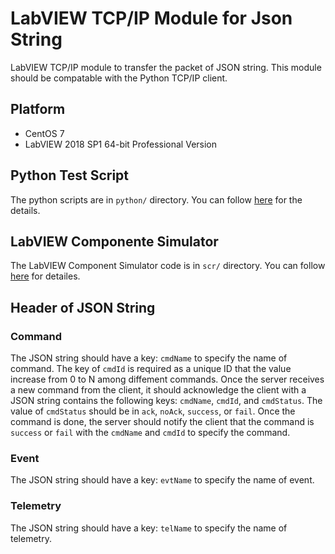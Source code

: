 # LabVIEW TCP/IP Module for Json String

LabVIEW TCP/IP module to transfer the packet of JSON string.
This module should be compatable with the Python TCP/IP client.

## Platform

- CentOS 7
- LabVIEW 2018 SP1 64-bit Professional Version

## Python Test Script

The python scripts are in `python/` directory.
You can follow [here](python/README.md) for the details.

## LabVIEW Componente Simulator

The LabVIEW Component Simulator code is in `scr/` directory.
You can follow [here](src/README.md) for detailes.

## Header of JSON String

### Command

The JSON string should have a key: `cmdName` to specify the name of command.
The key of `cmdId` is required as a unique ID that the value increase from 0 to N among diffement commands.
Once the server receives a new command from the client, it should acknowledge the client with a JSON string contains the following keys: `cmdName`, `cmdId`, and `cmdStatus`.
The value of `cmdStatus` should be in `ack`, `noAck`, `success`, or `fail`.
Once the command is done, the server should notify the client that the command is `success` or `fail` with the `cmdName` and `cmdId` to specify the command.  

### Event

The JSON string should have a key: `evtName` to specify the name of event.

### Telemetry

The JSON string should have a key: `telName` to specify the name of telemetry.

